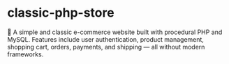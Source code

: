 # classic-php-store
🛒 A simple and classic e-commerce website built with procedural PHP and MySQL. Features include user authentication, product management, shopping cart, orders, payments, and shipping — all without modern frameworks.
